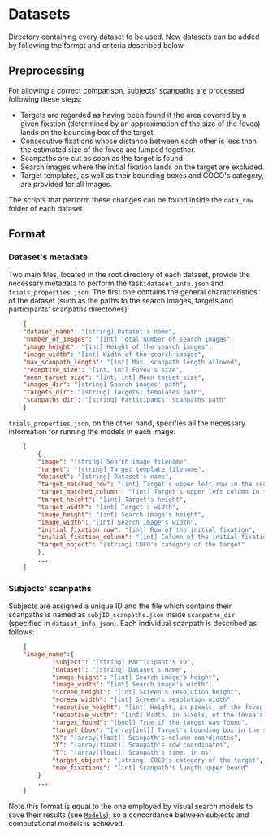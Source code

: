 # Datasets
Directory containing every dataset to be used. New datasets can be added by following the format and criteria described below.
## Preprocessing
For allowing a correct comparison, subjects' scanpaths are processed following these steps:
* Targets are regarded as having been found if the area covered by a given fixation (determined by an approximation of the size of the fovea) lands on the bounding box of the target.
* Consecutive fixations whose distance between each other is less than the estimated size of the fovea are lumped together.
* Scanpaths are cut as soon as the target is found.
* Search images where the initial fixation lands on the target are excluded.
* Target templates, as well as their bounding boxes and COCO's category, are provided for all images.

The scripts that perform these changes can be found inside the ```data_raw``` folder of each dataset.

## Format
### Dataset's metadata
Two main files, located in the root directory of each dataset, provide the necessary metadata to perform the task: ```dataset_info.json``` and ```trials_properties.json```. The first one contains the general characteristics of the dataset (such as the paths to the search images, targets and participants’ scanpaths directories):
```json
    {
    "dataset_name": "[string] Dataset's name",
    "number_of_images": "[int] Total number of search images",
    "image_height": "[int] Height of the search images",
    "image_width": "[int] Width of the search images",
    "max_scanpath_length": "[int] Max. scanpath length allowed",
    "receptive_size": "[int, int] Fovea's size",
    "mean_target_size": "[int, int] Mean target size",
    "images_dir": "[string] Search images' path",
    "targets_dir": "[string] Targets' templates path",
    "scanpaths_dir": "[string] Participants' scanpaths path"
    }
```

```trials_properties.json```, on the other hand, specifies all the necessary information for running the models in each image:
```json
    [
        {
        "image": "[string] Search image filename",
        "target": "[string] Target template filename",
        "dataset": "[string] Dataset's name",
        "target_matched_row": "[int] Target's upper left row in the search image",
        "target_matched_column": "[int] Target's upper left column in the search image",
        "target_height": "[int] Target's height",
        "target_width": "[int] Target's width",
        "image_height": "[int] Search image's height",
        "image_width": "[int] Search image's width",
        "initial_fixation_row": "[int] Row of the initial fixation",
        "initial_fixation_column": "[int] Column of the initial fixation",
        "target_object": "[string] COCO's category of the target"
        },
        ...
    ]
```

### Subjects' scanpaths
Subjects are assigned a unique ID and the file which contains their scanpaths is named as ```subjID_scanpaths.json``` inside ```scanpaths_dir``` (specified in ```dataset_info.json```). Each individual scanpath is described as follows:

```json
    {
    "image_name":{
            "subject": "[string] Participant's ID",
            "dataset": "[string] Dataset's name",
            "image_height": "[int] Search image's height",
            "image_width": "[int] Search image's width",
            "screen_height": "[int] Screen's resolution height",
            "screen_width": "[int] Screen's resolution width",
            "receptive_height": "[int] Height, in pixels, of the fovea's size",
            "receptive_width": "[int] Width, in pixels, of the fovea's size",
            "target_found": "[bool] True if the target was found",
            "target_bbox": "[array[int]] Target's bounding box in the search image",
            "X": "[array[float]] Scanpath's column coordinates",
            "Y": "[array[float]] Scanpath's row coordinates",
            "T": "[array[float]] Scanpath's time, in ms",
            "target_object": "[string] COCO's category of the target",
            "max_fixations": "[int] Scanpath's length upper bound"
        }
        ...
    }
```

Note this format is equal to the one employed by visual search models to save their results (see [```Models```](../Models)), so a concordance between subjects and computational models is achieved.
